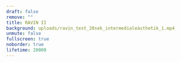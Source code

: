 ```yaml
---
draft: false
remove: ""
title: RAVIN II
background: uploads/ravin_test_20sek_intermedialeästhetik_1.mp4
unmute: false
fullscreen: true
noborder: true
lifetime: 20000
---
```

